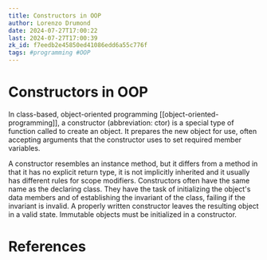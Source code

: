 ```yaml
---
title: Constructors in OOP
author: Lorenzo Drumond
date: 2024-07-27T17:00:22
last: 2024-07-27T17:00:39
zk_id: f7eedb2e45850ed41086edd6a55c776f
tags: #programming #OOP
---
```



# Constructors in OOP

In class-based, object-oriented programming [[object-oriented-programming]], a constructor (abbreviation: ctor) is a special type of function called to create an object. It prepares the new object for use, often accepting arguments that the constructor uses to set required member variables.

A constructor resembles an instance method, but it differs from a method in that it has no explicit return type, it is not implicitly inherited and it usually has different rules for scope modifiers. Constructors often have the same name as the declaring class. They have the task of initializing the object's data members and of establishing the invariant of the class, failing if the invariant is invalid. A properly written constructor leaves the resulting object in a valid state. Immutable objects must be initialized in a constructor.

# References
